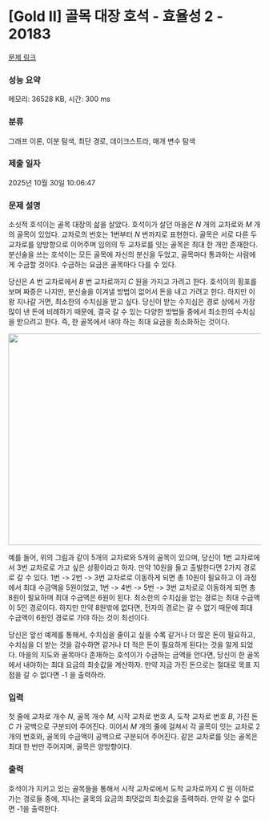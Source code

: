 # [Gold II] 골목 대장 호석 - 효율성 2 - 20183 

[문제 링크](https://www.acmicpc.net/problem/20183) 

### 성능 요약

메모리: 36528 KB, 시간: 300 ms

### 분류

그래프 이론, 이분 탐색, 최단 경로, 데이크스트라, 매개 변수 탐색

### 제출 일자

2025년 10월 30일 10:06:47

### 문제 설명

<p>소싯적 호석이는 골목 대장의 삶을 살았다. 호석이가 살던 마을은 <em>N</em> 개의 교차로와 <em>M</em> 개의 골목이 있었다. 교차로의 번호는 1번부터 <em>N </em>번까지로 표현한다. 골목은 서로 다른 두 교차로를 양방향으로 이어주며 임의의 두 교차로를 잇는 골목은 최대 한 개만 존재한다. 분신술을 쓰는 호석이는 모든 골목에 자신의 분신을 두었고, 골목마다 통과하는 사람에게 수금할 것이다. 수금하는 요금은 골목마다 다를 수 있다.</p>

<p>당신은 <em>A </em>번 교차로에서 <em>B </em>번 교차로까지 <em>C </em>원을 가지고 가려고 한다. 호석이의 횡포를 보며 짜증은 나지만, 분신술을 이겨낼 방법이 없어서 돈을 내고 가려고 한다. 하지만 이왕 지나갈 거면, 최소한의 수치심을 받고 싶다. 당신이 받는 수치심은 경로 상에서 가장 많이 낸 돈에 비례하기 때문에, 결국 갈 수 있는 다양한 방법들 중에서 최소한의 수치심을 받으려고 한다. 즉, 한 골목에서 내야 하는 최대 요금을 최소화하는 것이다.</p>

<p style="text-align: center;"><img alt="" src="https://i.imgur.com/72X0NKv.png" style="width: 561px; height: 422px;"></p>

<p>예를 들어, 위의 그림과 같이 5개의 교차로와 5개의 골목이 있으며, 당신이 1번 교차로에서 3번 교차로로 가고 싶은 상황이라고 하자. 만약 10원을 들고 출발한다면 2가지 경로로 갈 수 있다. 1번 -> 2번 -> 3번 교차로로 이동하게 되면 총 10원이 필요하고 이 과정에서 최대 수금액을 5원이었고, 1번 -> 4번 -> 5번 -> 3번 교차로로 이동하게 되면 총 8원이 필요하며 최대 수금액은 6원이 된다. 최소한의 수치심을 얻는 경로는 최대 수금액이 5인 경로이다. 하지만 만약 8원밖에 없다면, 전자의 경로는 갈 수 없기 때문에 최대 수금액이 6원인 경로로 가야 하는 것이 최선이다.</p>

<p>당신은 앞선 예제를 통해서, 수치심을 줄이고 싶을 수록 같거나 더 많은 돈이 필요하고, 수치심을 더 받는 것을 감수하면 같거나 더 적은 돈이 필요하게 된다는 것을 알게 되었다. 마을의 지도와 골목마다 존재하는 호석이가 수금하는 금액을 안다면, 당신이 한 골목에서 내야하는 최대 요금의 최솟값을 계산하자. 만약 지금 가진 돈으로는 절대로 목표 지점을 갈 수 없다면 -1 을 출력하라.</p>

### 입력 

 <p>첫 줄에 교차로 개수 <em>N</em>, 골목 개수 <em>M,</em> 시작 교차로 번호 <em>A</em>, 도착 교차로 번호 <em>B</em>, 가진 돈 <em>C</em> 가 공백으로 구분되어 주어진다. 이어서 <em>M</em> 개의 줄에 걸쳐서 각 골목이 잇는 교차로 2개의 번호와, 골목의 수금액이 공백으로 구분되어 주어진다. 같은 교차로를 잇는 골목은 최대 한 번만 주어지며, 골목은 양방향이다.</p>

### 출력 

 <p>호석이가 지키고 있는 골목들을 통해서 시작 교차로에서 도착 교차로까지 <em>C</em> 원 이하로 가는 경로들 중에, 지나는 골목의 요금의 최댓값의 최솟값을 출력하라. 만약 갈 수 없다면 -1을 출력한다.</p>

